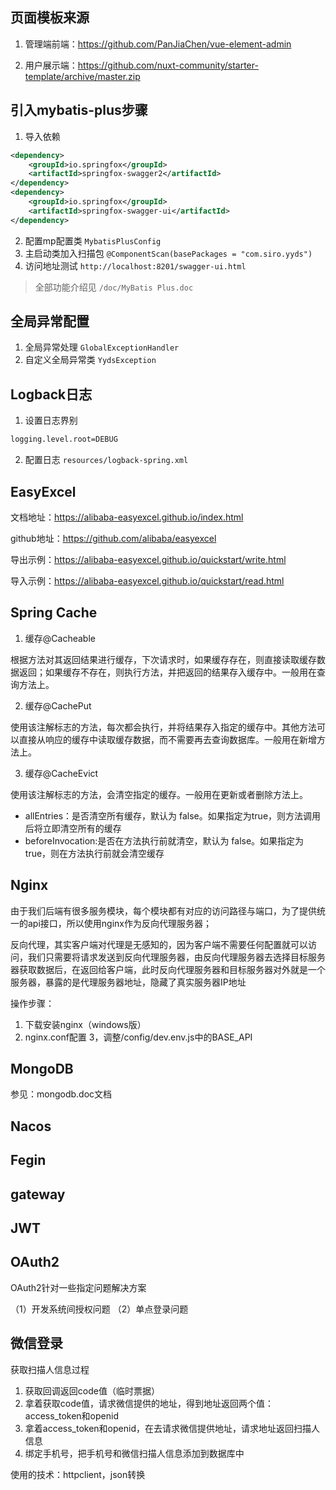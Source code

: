 ## 页面模板来源

1. 管理端前端：https://github.com/PanJiaChen/vue-element-admin

2. 用户展示端：https://github.com/nuxt-community/starter-template/archive/master.zip


## 引入mybatis-plus步骤

1. 导入依赖
```xml
<dependency>
    <groupId>io.springfox</groupId>
    <artifactId>springfox-swagger2</artifactId>
</dependency>
<dependency>
    <groupId>io.springfox</groupId>
    <artifactId>springfox-swagger-ui</artifactId>
</dependency>
```
2. 配置mp配置类 `MybatisPlusConfig`
3. 主启动类加入扫描包 `@ComponentScan(basePackages = "com.siro.yyds")`
4. 访问地址测试 `http://localhost:8201/swagger-ui.html`

> 全部功能介绍见 `/doc/MyBatis Plus.doc`

## 全局异常配置

1. 全局异常处理 `GlobalExceptionHandler`
2. 自定义全局异常类 `YydsException`

## Logback日志

1. 设置日志界别
```xml
logging.level.root=DEBUG
```

2. 配置日志 `resources/logback-spring.xml`

## EasyExcel

文档地址：https://alibaba-easyexcel.github.io/index.html

github地址：https://github.com/alibaba/easyexcel

导出示例：https://alibaba-easyexcel.github.io/quickstart/write.html

导入示例：https://alibaba-easyexcel.github.io/quickstart/read.html

## Spring Cache

1. 缓存@Cacheable

根据方法对其返回结果进行缓存，下次请求时，如果缓存存在，则直接读取缓存数据返回；如果缓存不存在，则执行方法，并把返回的结果存入缓存中。一般用在查询方法上。

2. 缓存@CachePut

使用该注解标志的方法，每次都会执行，并将结果存入指定的缓存中。其他方法可以直接从响应的缓存中读取缓存数据，而不需要再去查询数据库。一般用在新增方法上。

3. 缓存@CacheEvict

使用该注解标志的方法，会清空指定的缓存。一般用在更新或者删除方法上。

* allEntries：是否清空所有缓存，默认为 false。如果指定为true，则方法调用后将立即清空所有的缓存
* beforeInvocation:是否在方法执行前就清空，默认为 false。如果指定为 true，则在方法执行前就会清空缓存

## Nginx

由于我们后端有很多服务模块，每个模块都有对应的访问路径与端口，为了提供统一的api接口，所以使用nginx作为反向代理服务器；

反向代理，其实客户端对代理是无感知的，因为客户端不需要任何配置就可以访问，我们只需要将请求发送到反向代理服务器，由反向代理服务器去选择目标服务器获取数据后，在返回给客户端，此时反向代理服务器和目标服务器对外就是一个服务器，暴露的是代理服务器地址，隐藏了真实服务器IP地址

操作步骤：

1. 下载安装nginx（windows版）
2. nginx.conf配置
3，调整/config/dev.env.js中的BASE_API

## MongoDB

参见：mongodb.doc文档

## Nacos

## Fegin

## gateway

## JWT

## OAuth2

OAuth2针对一些指定问题解决方案

（1）开发系统间授权问题
（2）单点登录问题

## 微信登录


获取扫描人信息过程

1. 获取回调返回code值（临时票据）
2. 拿着获取code值，请求微信提供的地址，得到地址返回两个值：access_token和openid
3. 拿着access_token和openid，在去请求微信提供地址，请求地址返回扫描人信息
4. 绑定手机号，把手机号和微信扫描人信息添加到数据库中

使用的技术：httpclient，json转换


